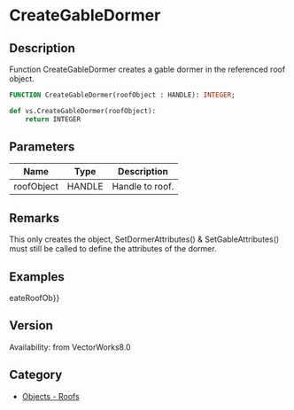 # CreateGableDormer

## Description
Function CreateGableDormer creates a gable dormer in the referenced roof object.

```pascal
FUNCTION CreateGableDormer(roofObject : HANDLE): INTEGER;
```

```python
def vs.CreateGableDormer(roofObject):
    return INTEGER
```

## Parameters
|Name|Type|Description|
|---|---|---|
|roofObject|HANDLE|Handle to roof.|

## Remarks
This only creates the object, SetDormerAttributes() &amp; SetGableAttributes() must still be called to define the attributes of the dormer.

## Examples
eateRoofOb}}

## Version
Availability: from VectorWorks8.0

## Category
* [Objects - Roofs](../Categories/Objects%20-%20Roofs.md)
